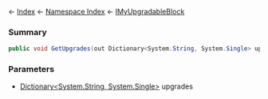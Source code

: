 ← [Index](Api-Index) ← [Namespace Index](Namespace-Index) ← [IMyUpgradableBlock](Sandbox.ModAPI.Ingame.IMyUpgradableBlock)

### Summary

```csharp
public void GetUpgrades(out Dictionary<System.String, System.Single> upgrades)
```

### Parameters

* [Dictionary<System.String, System.Single>](https://docs.microsoft.com/en-us/dotnet/api/System.Collections.Generic.Dictionary-2?view=netframework-4.6) upgrades
